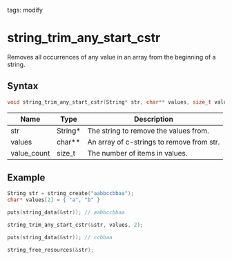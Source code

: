 tags: modify

# string_trim_any_start_cstr

Removes all occurrences of any value in an array from the beginning of a string.

## Syntax

```c
void string_trim_any_start_cstr(String* str, char** values, size_t value_count);
```

| Name | Type | Description |
| --- | --- | --- |
| str | String* | The string to remove the values from. |
| values | char** | An array of c-strings to remove from str. |
| value_count | size_t | The number of items in values. |

## Example

```c
String str = string_create("aabbccbbaa");
char* values[2] = { "a", "b" }

puts(string_data(&str)); // aabbccbbaa

string_trim_any_start_cstr(&str, values, 2);

puts(string_data(&str)); // ccbbaa

string_free_resources(&str);
```